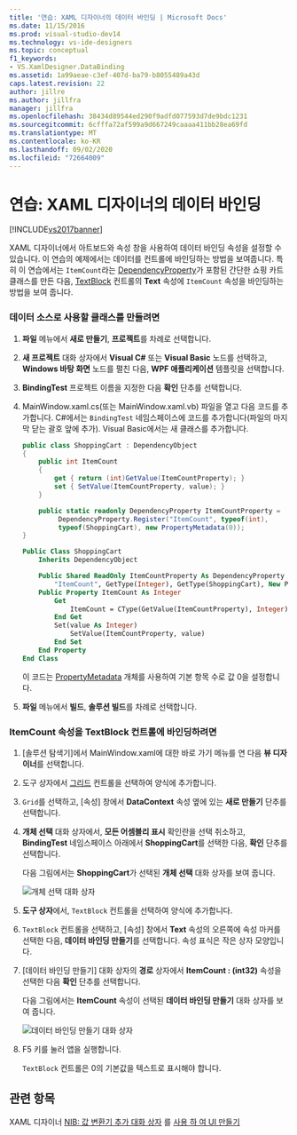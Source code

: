 ```yaml
---
title: '연습: XAML 디자이너의 데이터 바인딩 | Microsoft Docs'
ms.date: 11/15/2016
ms.prod: visual-studio-dev14
ms.technology: vs-ide-designers
ms.topic: conceptual
f1_keywords:
- VS.XamlDesigner.DataBinding
ms.assetid: 1a99aeae-c3ef-407d-ba79-b8055489a43d
caps.latest.revision: 22
author: jillre
ms.author: jillfra
manager: jillfra
ms.openlocfilehash: 38434d89544ed290f9adfd077593d7de9bdc1231
ms.sourcegitcommit: 6cfffa72af599a9d667249caaaa411bb28ea69fd
ms.translationtype: MT
ms.contentlocale: ko-KR
ms.lasthandoff: 09/02/2020
ms.locfileid: "72664009"
---
```

# <a name="walkthrough-binding-to-data-in-xaml-designer"></a>연습: XAML 디자이너의 데이터 바인딩
[!INCLUDE[vs2017banner](../includes/vs2017banner.md)]

XAML 디자이너에서 아트보드와 속성 창을 사용하여 데이터 바인딩 속성을 설정할 수 있습니다. 이 연습의 예제에서는 데이터를 컨트롤에 바인딩하는 방법을 보여줍니다. 특히 이 연습에서는 `ItemCount`라는 [DependencyProperty](https://msdn.microsoft.com/library/windows/apps/windows.ui.xaml.dependencyproperty.aspx)가 포함된 간단한 쇼핑 카트 클래스를 만든 다음, [TextBlock](https://msdn.microsoft.com/library/windows/apps/windows.ui.xaml.controls.textblock.aspx) 컨트롤의 **Text** 속성에 `ItemCount` 속성을 바인딩하는 방법을 보여 줍니다.

### <a name="to-create-a-class-to-use-as-a-data-source"></a>데이터 소스로 사용할 클래스를 만들려면

1. **파일** 메뉴에서 **새로 만들기**, **프로젝트**를 차례로 선택합니다.

2. **새 프로젝트** 대화 상자에서 **Visual C#** 또는 **Visual Basic** 노드를 선택하고, **Windows 바탕 화면** 노드를 펼친 다음, **WPF 애플리케이션** 템플릿을 선택합니다.

3. **BindingTest** 프로젝트 이름을 지정한 다음 **확인** 단추를 선택합니다.

4. MainWindow.xaml.cs(또는 MainWindow.xaml.vb) 파일을 열고 다음 코드를 추가합니다. C#에서는 `BindingTest` 네임스페이스에 코드를 추가합니다(파일의 마지막 닫는 괄호 앞에 추가). Visual Basic에서는 새 클래스를 추가합니다.

    ```csharp
    public class ShoppingCart : DependencyObject
    {
        public int ItemCount
        {
            get { return (int)GetValue(ItemCountProperty); }
            set { SetValue(ItemCountProperty, value); }
        }

        public static readonly DependencyProperty ItemCountProperty =
             DependencyProperty.Register("ItemCount", typeof(int),
             typeof(ShoppingCart), new PropertyMetadata(0));
    }

    ```

    ```vb
    Public Class ShoppingCart
        Inherits DependencyObject

        Public Shared ReadOnly ItemCountProperty As DependencyProperty = DependencyProperty.Register(
            "ItemCount", GetType(Integer), GetType(ShoppingCart), New PropertyMetadata(0))
        Public Property ItemCount As Integer
            Get
                ItemCount = CType(GetValue(ItemCountProperty), Integer)
            End Get
            Set(value As Integer)
                SetValue(ItemCountProperty, value)
            End Set
        End Property
    End Class
    ```

     이 코드는 [PropertyMetadata](https://msdn.microsoft.com/library/windows/apps/windows.ui.xaml.propertymetadata.aspx) 개체를 사용하여 기본 항목 수로 값 0을 설정합니다.

5. **파일** 메뉴에서 **빌드**, **솔루션 빌드**를 차례로 선택합니다.

### <a name="to-bind-the-itemcount-property-to-a-textblock-control"></a>ItemCount 속성을 TextBlock 컨트롤에 바인딩하려면

1. [솔루션 탐색기]에서 MainWindow.xaml에 대한 바로 가기 메뉴를 연 다음 **뷰 디자이너**를 선택합니다.

2. 도구 상자에서 [그리드](https://msdn.microsoft.com/library/windows/apps/windows.ui.xaml.controls.grid.aspx) 컨트롤을 선택하여 양식에 추가합니다.

3. `Grid`를 선택하고, [속성] 창에서 **DataContext** 속성 옆에 있는 **새로 만들기** 단추를 선택합니다.

4. **개체 선택** 대화 상자에서, **모든 어셈블리 표시** 확인란을 선택 취소하고, **BindingTest** 네임스페이스 아래에서 **ShoppingCart**를 선택한 다음, **확인** 단추를 선택합니다.

     다음 그림에서는 **ShoppingCart**가 선택된 **개체 선택** 대화 상자를 보여 줍니다.

     ![개체 선택 대화 상자](../designers/media/blendselectobject.PNG "BlendSelectObject")

5. **도구 상자**에서, `TextBlock` 컨트롤을 선택하여 양식에 추가합니다.

6. `TextBlock` 컨트롤을 선택하고, [속성] 창에서 **Text** 속성의 오른쪽에 속성 마커를 선택한 다음, **데이터 바인딩 만들기**를 선택합니다. 속성 표식은 작은 상자 모양입니다.

7. [데이터 바인딩 만들기] 대화 상자의 **경로** 상자에서 **ItemCount : (int32)** 속성을 선택한 다음 **확인** 단추를 선택합니다.

     다음 그림에서는 **ItemCount** 속성이 선택된 **데이터 바인딩 만들기** 대화 상자를 보여 줍니다.

     ![데이터 바인딩 만들기 대화 상자](../designers/media/xaml-create-data-binding.png "xaml_create_data_binding")

8. F5 키를 눌러 앱을 실행합니다.

     `TextBlock` 컨트롤은 0의 기본값을 텍스트로 표시해야 합니다.

## <a name="see-also"></a>관련 항목
 XAML 디자이너 [NIB: 값 변환기 추가 대화 상자](https://msdn.microsoft.com/c5f3d110-a541-4b55-8bca-928f77778af8) 를 [사용 하 여 UI 만들기](../designers/creating-a-ui-by-using-xaml-designer-in-visual-studio.md)
